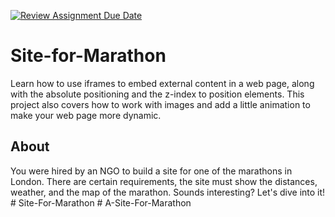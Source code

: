 [![Review Assignment Due Date](https://classroom.github.com/assets/deadline-readme-button-22041afd0340ce965d47ae6ef1cefeee28c7c493a6346c4f15d667ab976d596c.svg)](https://classroom.github.com/a/AuZmpM_K)
# Site-for-Marathon
Learn how to use iframes to embed external content in a web page, along with the absolute positioning and the z-index to position elements. This project also covers how to work with images and add a little animation to make your web page more dynamic.

## About
You were hired by an NGO to build a site for one of the marathons in London. There are certain requirements, the site must show the distances, weather, and the map of the marathon. Sounds interesting? Let's dive into it!
#   S i t e - F o r - M a r a t h o n  
 #   A - S i t e - F o r - M a r a t h o n  
 